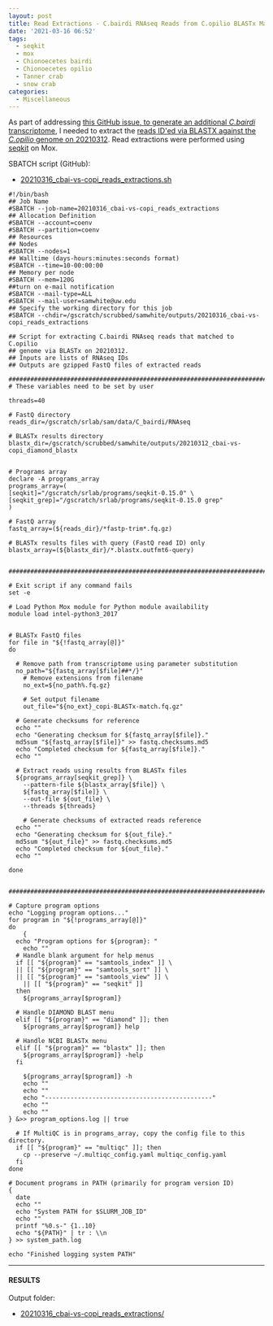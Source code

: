 ```yaml
---
layout: post
title: Read Extractions - C.bairdi RNAseq Reads from C.opilio BLASTx Matches with seqkit on Mox
date: '2021-03-16 06:52'
tags:
  - seqkit
  - mox
  - Chionoecetes bairdi
  - Chionoecetes opilio
  - Tanner crab
  - snow crab
categories:
  - Miscellaneous
---
```

As part of addressing [this GitHub issue, to generate an additional _C.bairdi_ transcriptome](https://github.com/RobertsLab/resources/issues/1135), I needed to extract the [reads ID'ed via BLASTX against the _C.opilio_ genome on 20210312](). Read extractions were performed using [seqkit](https://bioinf.shenwei.me/seqkit/) on Mox.

SBATCH script (GitHub):

- [20210316_cbai-vs-copi_reads_extractions.sh](https://github.com/RobertsLab/sams-notebook/blob/master/sbatch_scripts/20210316_cbai-vs-copi_reads_extractions.sh)

```shell
#!/bin/bash
## Job Name
#SBATCH --job-name=20210316_cbai-vs-copi_reads_extractions
## Allocation Definition
#SBATCH --account=coenv
#SBATCH --partition=coenv
## Resources
## Nodes
#SBATCH --nodes=1
## Walltime (days-hours:minutes:seconds format)
#SBATCH --time=10-00:00:00
## Memory per node
#SBATCH --mem=120G
##turn on e-mail notification
#SBATCH --mail-type=ALL
#SBATCH --mail-user=samwhite@uw.edu
## Specify the working directory for this job
#SBATCH --chdir=/gscratch/scrubbed/samwhite/outputs/20210316_cbai-vs-copi_reads_extractions

## Script for extracting C.bairdi RNAseq reads that matched to C.opilio
## genome via BLASTx on 20210312.
## Inputs are lists of RNAseq IDs
## Outputs are gzipped FastQ files of extracted reads

###################################################################################
# These variables need to be set by user

threads=40

# FastQ directory
reads_dir=/gscratch/srlab/sam/data/C_bairdi/RNAseq

# BLASTx results directory
blastx_dir=/gscratch/scrubbed/samwhite/outputs/20210312_cbai-vs-copi_diamond_blastx


# Programs array
declare -A programs_array
programs_array=(
[seqkit]="/gscratch/srlab/programs/seqkit-0.15.0" \
[seqkit_grep]="/gscratch/srlab/programs/seqkit-0.15.0 grep"
)

# FastQ array
fastq_array=(${reads_dir}/*fastp-trim*.fq.gz)

# BLASTx results files with query (FastQ read ID) only
blastx_array=(${blastx_dir}/*.blastx.outfmt6-query)


###################################################################################

# Exit script if any command fails
set -e

# Load Python Mox module for Python module availability
module load intel-python3_2017


# BLASTx FastQ files
for file in "${!fastq_array[@]}"
do

  # Remove path from transcriptome using parameter substitution
  no_path="${fastq_array[$file]##*/}"
	# Remove extensions from filename
	no_ext=${no_path%.fq.gz}

	# Set output filename
	out_file="${no_ext}_copi-BLASTx-match.fq.gz"

  # Generate checksums for reference
  echo ""
  echo "Generating checksum for ${fastq_array[$file]}."
  md5sum "${fastq_array[$file]}" >> fastq.checksums.md5
  echo "Completed checksum for ${fastq_array[$file]}."
  echo ""

  # Extract reads using results from BLASTx files
  ${programs_array[seqkit_grep]} \
	--pattern-file ${blastx_array[$file]} \
	${fastq_array[$file]} \
	--out-file ${out_file} \
	--threads ${threads}

	# Generate checksums of extracted reads reference
  echo ""
  echo "Generating checksum for ${out_file}."
  md5sum "${out_file}" >> fastq.checksums.md5
  echo "Completed checksum for ${out_file}."
  echo ""

done


###################################################################################

# Capture program options
echo "Logging program options..."
for program in "${!programs_array[@]}"
do
	{
  echo "Program options for ${program}: "
	echo ""
  # Handle blank argument for help menus
  if [[ "${program}" == "samtools_index" ]] \
  || [[ "${program}" == "samtools_sort" ]] \
  || [[ "${program}" == "samtools_view" ]] \
	|| [[ "${program}" == "seqkit" ]]
  then
    ${programs_array[$program]}

  # Handle DIAMOND BLAST menu
  elif [[ "${program}" == "diamond" ]]; then
    ${programs_array[$program]} help

  # Handle NCBI BLASTx menu
  elif [[ "${program}" == "blastx" ]]; then
    ${programs_array[$program]} -help
  fi

	${programs_array[$program]} -h
	echo ""
	echo ""
	echo "----------------------------------------------"
	echo ""
	echo ""
} &>> program_options.log || true

  # If MultiQC is in programs_array, copy the config file to this directory.
  if [[ "${program}" == "multiqc" ]]; then
  	cp --preserve ~/.multiqc_config.yaml multiqc_config.yaml
  fi
done

# Document programs in PATH (primarily for program version ID)
{
  date
  echo ""
  echo "System PATH for $SLURM_JOB_ID"
  echo ""
  printf "%0.s-" {1..10}
  echo "${PATH}" | tr : \\n
} >> system_path.log

echo "Finished logging system PATH"
```


---

#### RESULTS

Output folder:

- [20210316_cbai-vs-copi_reads_extractions/](https://gannet.fish.washington.edu/Atumefaciens/20210316_cbai-vs-copi_reads_extractions/)
